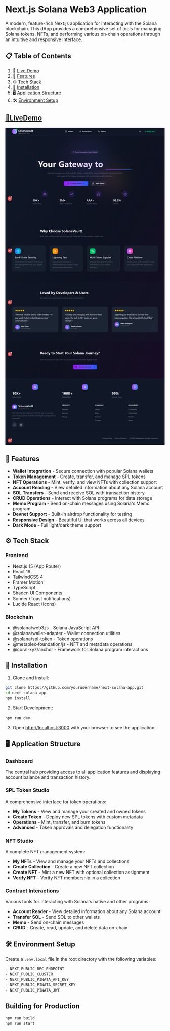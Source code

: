 # Next.js Solana Web3 Application

A modern, feature-rich Next.js application for interacting with the Solana blockchain. This dApp provides a comprehensive set of tools for managing Solana tokens, NFTs, and performing various on-chain operations through an intuitive and responsive interface.

## 📋 Table of Contents
1. 🔗 [Live Demo](#livedemo)
2. 📱 [Features](#features)
3. ⚙️ [Tech Stack](#tech-stack)
4. 🚀 [Installation](#installation)
5. 🖥️ [Application Structure](#app-structure)
6. 🛠️ [Environment Setup](#env)

## <a name='livedemo'>[🔗LiveDemo](https://solanavalut.vercel.app) </a>
![App Screenshot](./public/perview.png)

## <a name="features">📱 Features</a>

- **Wallet Integration** - Secure connection with popular Solana wallets
- **Token Management** - Create, transfer, and manage SPL tokens
- **NFT Operations** - Mint, verify, and view NFTs with collection support
- **Account Reading** - View detailed information about any Solana account
- **SOL Transfers** - Send and receive SOL with transaction history
- **CRUD Operations** - Interact with Solana programs for data storage
- **Memo Program** - Send on-chain messages using Solana's Memo program
- **Devnet Support** - Built-in airdrop functionality for testing
- **Responsive Design** - Beautiful UI that works across all devices
- **Dark Mode** - Full light/dark theme support

## <a name="tech-stack">⚙️ Tech Stack</a>

### Frontend
- Next.js 15 (App Router)
- React 19
- TailwindCSS 4
- Framer Motion
- TypeScript
- Shadcn UI Components
- Sonner (Toast notifications)
- Lucide React (Icons)

### Blockchain
- @solana/web3.js - Solana JavaScript API
- @solana/wallet-adapter - Wallet connection utilities
- @solana/spl-token - Token operations
- @metaplex-foundation/js - NFT and metadata operations
- @coral-xyz/anchor - Framework for Solana program interactions

## <a name="installation">🚀 Installation</a>

1. Clone and Install:
```bash
git clone https://github.com/yourusername/next-solana-app.git
cd next-solana-app
npm install
```

2. Start Development:
```bash
npm run dev
```

3. Open [http://localhost:3000](http://localhost:3000) with your browser to see the application.

## <a name="app-structure">🖥️ Application Structure</a>

### Dashboard
The central hub providing access to all application features and displaying account balance and transaction history.

### SPL Token Studio
A comprehensive interface for token operations:
- **My Tokens** - View and manage your created and owned tokens
- **Create Token** - Deploy new SPL tokens with custom metadata
- **Operations** - Mint, transfer, and burn tokens
- **Advanced** - Token approvals and delegation functionality

### NFT Studio
A complete NFT management system:
- **My NFTs** - View and manage your NFTs and collections
- **Create Collection** - Create a new NFT collection
- **Create NFT** - Mint a new NFT with optional collection assignment
- **Verify NFT** - Verify NFT membership in a collection

### Contract Interactions
Various tools for interacting with Solana's native and other programs:
- **Account Reader** - View detailed information about any Solana account
- **Transfer SOL** - Send SOL to other wallets
- **Memo** - Send on-chain messages
- **CRUD** - Create, read, update, and delete data on-chain

## <a name="env">🛠️ Environment Setup</a>

Create a `.env.local` file in the root directory with the following variables:
```bash
- NEXT_PUBLIC_RPC_ENDPOINT 
- NEXT_PUBLIC_CLUSTER
- NEXT_PUBLIC_PINATA_API_KEY
- NEXT_PUBLIC_PINATA_SECRET_KEY
- NEXT_PUBLIC_PINATA_JWT

```


## Building for Production

```bash
npm run build
npm run start
```



